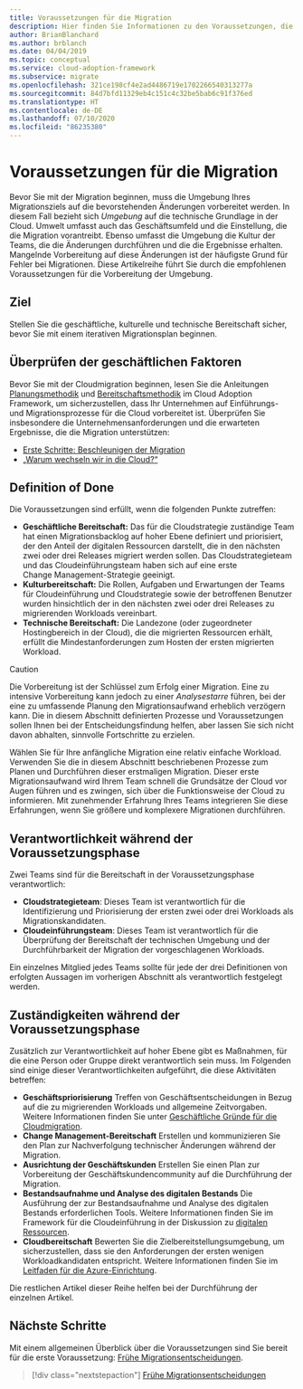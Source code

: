 ```yaml
---
title: Voraussetzungen für die Migration
description: Hier finden Sie Informationen zu den Voraussetzungen, die Sie bei der Vorbereitung auf die Migration zur Cloud unterstützen und Ihnen dabei helfen, häufige Ursachen für Migrationsfehler zu vermeiden.
author: BrianBlanchard
ms.author: brblanch
ms.date: 04/04/2019
ms.topic: conceptual
ms.service: cloud-adoption-framework
ms.subservice: migrate
ms.openlocfilehash: 321ce198cf4e2ad4486719e1702266540313277a
ms.sourcegitcommit: 84d7bfd11329eb4c151c4c32be5bab6c91f376ed
ms.translationtype: HT
ms.contentlocale: de-DE
ms.lasthandoff: 07/10/2020
ms.locfileid: "86235380"
---
```

# <a name="prerequisites-for-migration"></a>Voraussetzungen für die Migration

Bevor Sie mit der Migration beginnen, muss die Umgebung Ihres Migrationsziels auf die bevorstehenden Änderungen vorbereitet werden. In diesem Fall bezieht sich _Umgebung_ auf die technische Grundlage in der Cloud. Umwelt umfasst auch das Geschäftsumfeld und die Einstellung, die die Migration vorantreibt. Ebenso umfasst die Umgebung die Kultur der Teams, die die Änderungen durchführen und die die Ergebnisse erhalten. Mangelnde Vorbereitung auf diese Änderungen ist der häufigste Grund für Fehler bei Migrationen. Diese Artikelreihe führt Sie durch die empfohlenen Voraussetzungen für die Vorbereitung der Umgebung.

## <a name="objective"></a>Ziel

Stellen Sie die geschäftliche, kulturelle und technische Bereitschaft sicher, bevor Sie mit einem iterativen Migrationsplan beginnen.

## <a name="review-business-drivers"></a>Überprüfen der geschäftlichen Faktoren

Bevor Sie mit der Cloudmigration beginnen, lesen Sie die Anleitungen [Planungsmethodik](../../../plan/index.md) und [Bereitschaftsmethodik](../../../ready/index.md) im Cloud Adoption Framework, um sicherzustellen, dass Ihr Unternehmen auf Einführungs- und Migrationsprozesse für die Cloud vorbereitet ist. Überprüfen Sie insbesondere die Unternehmensanforderungen und die erwarteten Ergebnisse, die die Migration unterstützen:

- [Erste Schritte: Beschleunigen der Migration](../../../get-started/migrate.md)
- [„Warum wechseln wir in die Cloud?“](../../../strategy/motivations.md)

## <a name="definition-of-done"></a>Definition of Done

Die Voraussetzungen sind erfüllt, wenn die folgenden Punkte zutreffen:

- **Geschäftliche Bereitschaft:** Das für die Cloudstrategie zuständige Team hat einen Migrationsbacklog auf hoher Ebene definiert und priorisiert, der den Anteil der digitalen Ressourcen darstellt, die in den nächsten zwei oder drei Releases migriert werden sollen. Das Cloudstrategieteam und das Cloudeinführungsteam haben sich auf eine erste Change Management-Strategie geeinigt.
- **Kulturbereitschaft:** Die Rollen, Aufgaben und Erwartungen der Teams für Cloudeinführung und Cloudstrategie sowie der betroffenen Benutzer wurden hinsichtlich der in den nächsten zwei oder drei Releases zu migrierenden Workloads vereinbart.
- **Technische Bereitschaft:** Die Landezone (oder zugeordneter Hostingbereich in der Cloud), die die migrierten Ressourcen erhält, erfüllt die Mindestanforderungen zum Hosten der ersten migrierten Workload.

> [!CAUTION]
> Die Vorbereitung ist der Schlüssel zum Erfolg einer Migration. Eine zu intensive Vorbereitung kann jedoch zu einer _Analysestarre_ führen, bei der eine zu umfassende Planung den Migrationsaufwand erheblich verzögern kann. Die in diesem Abschnitt definierten Prozesse und Voraussetzungen sollen Ihnen bei der Entscheidungsfindung helfen, aber lassen Sie sich nicht davon abhalten, sinnvolle Fortschritte zu erzielen.
>
> Wählen Sie für Ihre anfängliche Migration eine relativ einfache Workload. Verwenden Sie die in diesem Abschnitt beschriebenen Prozesse zum Planen und Durchführen dieser erstmaligen Migration. Dieser erste Migrationsaufwand wird Ihrem Team schnell die Grundsätze der Cloud vor Augen führen und es zwingen, sich über die Funktionsweise der Cloud zu informieren. Mit zunehmender Erfahrung Ihres Teams integrieren Sie diese Erfahrungen, wenn Sie größere und komplexere Migrationen durchführen.

## <a name="accountability-during-prerequisites"></a>Verantwortlichkeit während der Voraussetzungsphase

Zwei Teams sind für die Bereitschaft in der Voraussetzungsphase verantwortlich:

- **Cloudstrategieteam**: Dieses Team ist verantwortlich für die Identifizierung und Priorisierung der ersten zwei oder drei Workloads als Migrationskandidaten.
- **Cloudeinführungsteam**: Dieses Team ist verantwortlich für die Überprüfung der Bereitschaft der technischen Umgebung und der Durchführbarkeit der Migration der vorgeschlagenen Workloads.

Ein einzelnes Mitglied jedes Teams sollte für jede der drei Definitionen von erfolgten Aussagen im vorherigen Abschnitt als verantwortlich festgelegt werden.

## <a name="responsibilities-during-prerequisites"></a>Zuständigkeiten während der Voraussetzungsphase

Zusätzlich zur Verantwortlichkeit auf hoher Ebene gibt es Maßnahmen, für die eine Person oder Gruppe direkt verantwortlich sein muss. Im Folgenden sind einige dieser Verantwortlichkeiten aufgeführt, die diese Aktivitäten betreffen:

- **Geschäftspriorisierung** Treffen von Geschäftsentscheidungen in Bezug auf die zu migrierenden Workloads und allgemeine Zeitvorgaben. Weitere Informationen finden Sie unter [Geschäftliche Gründe für die Cloudmigration](../../../strategy/motivations.md).
- **Change Management-Bereitschaft** Erstellen und kommunizieren Sie den Plan zur Nachverfolgung technischer Änderungen während der Migration.
- **Ausrichtung der Geschäftskunden** Erstellen Sie einen Plan zur Vorbereitung der Geschäftskundencommunity auf die Durchführung der Migration.
- **Bestandsaufnahme und Analyse des digitalen Bestands** Die Ausführung der zur Bestandsaufnahme und Analyse des digitalen Bestands erforderlichen Tools. Weitere Informationen finden Sie im Framework für die Cloudeinführung in der Diskussion zu [digitalen Ressourcen](../../../digital-estate/index.md).
- **Cloudbereitschaft** Bewerten Sie die Zielbereitstellungsumgebung, um sicherzustellen, dass sie den Anforderungen der ersten wenigen Workloadkandidaten entspricht. Weitere Informationen finden Sie im [Leitfaden für die Azure-Einrichtung](../../../ready/azure-setup-guide/index.md).

Die restlichen Artikel dieser Reihe helfen bei der Durchführung der einzelnen Artikel.

## <a name="next-steps"></a>Nächste Schritte

Mit einem allgemeinen Überblick über die Voraussetzungen sind Sie bereit für die erste Voraussetzung: [Frühe Migrationsentscheidungen](./decisions.md).

> [!div class="nextstepaction"]
> [Frühe Migrationsentscheidungen](./decisions.md)
